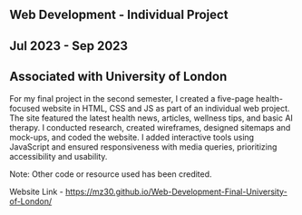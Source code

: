 ## Web Development - Individual Project

## Jul 2023 - Sep 2023

## Associated with University of London

For my final project in the second semester, I created a five-page health-focused website in HTML, CSS and JS as part of an individual web project. The site featured the latest health news, articles, wellness tips, and basic AI therapy. I conducted research, created wireframes, designed sitemaps and mock-ups, and coded the website. I added interactive tools using JavaScript and ensured responsiveness with media queries, prioritizing accessibility and usability.

Note: Other code or resource used has been credited.

Website Link - https://mz30.github.io/Web-Development-Final-University-of-London/
